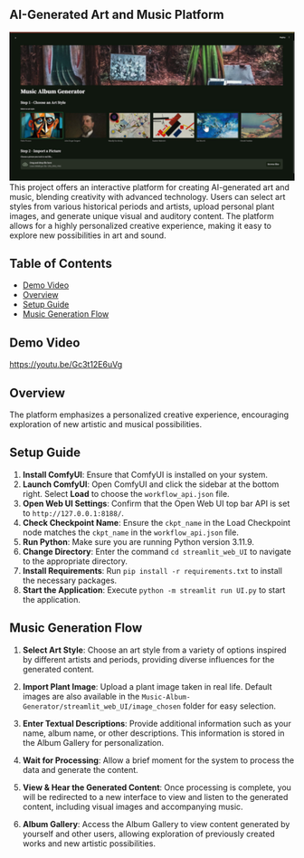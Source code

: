 ## AI-Generated Art and Music Platform
![Introduction](readmeImages/introduction.png)
This project offers an interactive platform for creating AI-generated art and music, blending creativity with advanced technology. Users can select art styles from various historical periods and artists, upload personal plant images, and generate unique visual and auditory content. The platform allows for a highly personalized creative experience, making it easy to explore new possibilities in art and sound.

## Table of Contents

- [Demo Video](#demo-video)
- [Overview](#overview)
- [Setup Guide](#setup-guide)
- [Music Generation Flow](#music-generation-flow)

## Demo Video

https://youtu.be/Gc3t12E6uVg

## Overview

The platform emphasizes a personalized creative experience, encouraging exploration of new artistic and musical possibilities.

## Setup Guide

1. **Install ComfyUI**: Ensure that ComfyUI is installed on your system.
2. **Launch ComfyUI**: Open ComfyUI and click the sidebar at the bottom right. Select **Load** to choose the `workflow_api.json` file.
3. **Open Web UI Settings**: Confirm that the Open Web UI top bar API is set to `http://127.0.0.1:8188/`.
4. **Check Checkpoint Name**: Ensure the `ckpt_name` in the Load Checkpoint node matches the `ckpt_name` in the `workflow_api.json` file.
5. **Run Python**: Make sure you are running Python version 3.11.9.
6. **Change Directory**: Enter the command `cd streamlit_web_UI` to navigate to the appropriate directory.
7. **Install Requirements**: Run `pip install -r requirements.txt` to install the necessary packages.
8. **Start the Application**: Execute `python -m streamlit run UI.py` to start the application.

## Music Generation Flow

1. **Select Art Style**: Choose an art style from a variety of options inspired by different artists and periods, providing diverse influences for the generated content.
   
2. **Import Plant Image**: Upload a plant image taken in real life. Default images are also available in the `Music-Album-Generator/streamlit_web_UI/image_chosen` folder for easy selection.

3. **Enter Textual Descriptions**: Provide additional information such as your name, album name, or other descriptions. This information is stored in the Album Gallery for personalization.

4. **Wait for Processing**: Allow a brief moment for the system to process the data and generate the content.

5. **View & Hear the Generated Content**: Once processing is complete, you will be redirected to a new interface to view and listen to the generated content, including visual images and accompanying music.

6. **Album Gallery**: Access the Album Gallery to view content generated by yourself and other users, allowing exploration of previously created works and new artistic possibilities.